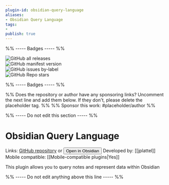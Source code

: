 ```yaml
---
plugin-id: obsidian-query-language
aliases:
- Obsidian Query Language
tags: 
- 
publish: true
---
```


%% ----- Badges ----- %%

![GitHub all releases](https://img.shields.io/github/downloads/jplattel/obsidian-query-language/total?color=573E7A&logo=github&style=for-the-badge)   
![GitHub manifest version](https://img.shields.io/github/manifest-json/v/jplattel/obsidian-query-language?color=573E7A&logo=github&style=for-the-badge)   
![GitHub issues by-label](https://img.shields.io/github/issues/jplattel/obsidian-query-language/help%20wanted?color=573E7A&logo=github&style=for-the-badge)   
![GitHub Repo stars](https://img.shields.io/github/stars/jplattel/obsidian-query-language?color=573E7A&logo=github&style=for-the-badge)

%% ----- Badges ----- %%

%% Does the repository or author have any sponsoring links? Uncomment the next line and add them below. If they don't, please delete the placeholder tag. %%
%% Sponsor this work: #placeholder/author %%

%% ----- Do not edit this section ----- %%

# Obsidian Query Language

Links: [GitHub repository](https://github.com/jplattel/obsidian-query-language) or [<button id=HH>Open in Obsidian</button>](obsidian://goto-plugin?id=obsidian-query-language)
Developed by: [[jplattel]]
Mobile compatible: [[Mobile-compatible plugins|Yes]]

This plugin allows you to query notes and represent data within Obsidian

%% ----- Do not edit anything above this line ----- %% 
